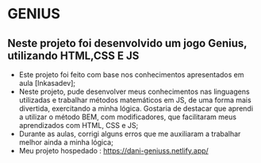 # GENIUS

## Neste projeto foi desenvolvido um jogo Genius, utilizando HTML,CSS E JS

* Este projeto foi feito com base nos conhecimentos apresentados em aula [Inkasadev];
* Neste projeto, pude desenvolver meus conhecimentos nas linguagens utilizadas e trabalhar métodos matemáticos em JS, de uma forma mais divertida, exercitando a minha lógica. Gostaria de destacar que aprendi a utilizar o método BEM, com modificadores, que facilitaram meus aprendizados com HTML, CSS e JS;
* Durante as aulas, corrigi alguns erros que me auxiliaram a trabalhar melhor ainda a minha lógica;
* Meu projeto hospedado : https://dani-geniuss.netlify.app/